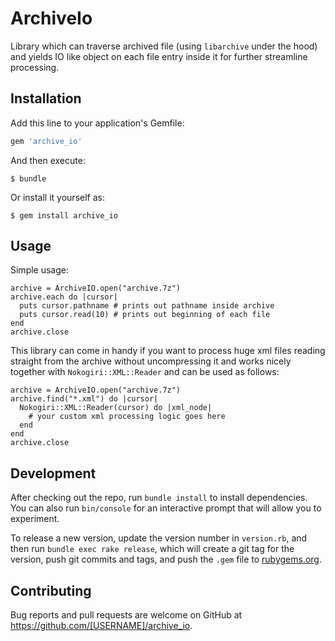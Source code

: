 # ArchiveIo

Library which can traverse archived file (using `libarchive` under the hood) and yields IO like object on each file entry inside it for further streamline processing.

## Installation

Add this line to your application's Gemfile:

```ruby
gem 'archive_io'
```

And then execute:

    $ bundle

Or install it yourself as:

    $ gem install archive_io

## Usage

Simple usage:

    archive = ArchiveIO.open("archive.7z")
    archive.each do |cursor|
      puts cursor.pathname # prints out pathname inside archive
      puts cursor.read(10) # prints out beginning of each file
    end
    archive.close

This library can come in handy if you want to process huge xml files reading straight from the archive without uncompressing it and works nicely together with `Nokogiri::XML::Reader` and can be used as follows:

    archive = ArchiveIO.open("archive.7z")
    archive.find("*.xml") do |cursor|
      Nokogiri::XML::Reader(cursor) do |xml_node|
        # your custom xml processing logic goes here
      end
    end
    archive.close


## Development

After checking out the repo, run `bundle install` to install dependencies. You can also run `bin/console` for an interactive prompt that will allow you to experiment.

To release a new version, update the version number in `version.rb`, and then run `bundle exec rake release`, which will create a git tag for the version, push git commits and tags, and push the `.gem` file to [rubygems.org](https://rubygems.org).

## Contributing

Bug reports and pull requests are welcome on GitHub at https://github.com/[USERNAME]/archive_io.

